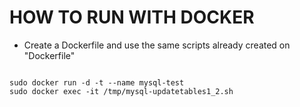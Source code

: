 # HOW TO RUN WITH DOCKER 
* Create a Dockerfile and use the same scripts already created on "Dockerfile"
```

sudo docker run -d -t --name mysql-test 
sudo docker exec -it /tmp/mysql-updatetables1_2.sh


